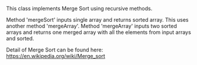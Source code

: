 This class implements Merge Sort using recursive methods.

Method 'mergeSort' inputs single array and returns sorted array. This uses another method 'mergeArray'. 
Method 'mergeArray' inputs two sorted arrays and returns one merged array with all the elements from input arrays and sorted.

Detail of Merge Sort can be found here: https://en.wikipedia.org/wiki/Merge_sort
